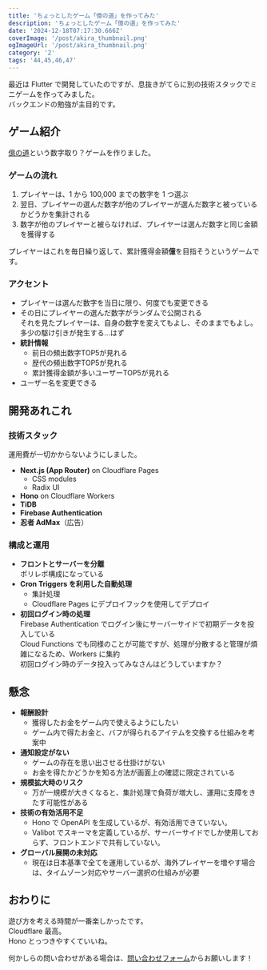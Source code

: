 ```yaml
---
title: 'ちょっとしたゲーム「億の道」を作ってみた'
description: 'ちょっとしたゲーム「億の道」を作ってみた'
date: '2024-12-18T07:17:30.666Z'
coverImage: '/post/akira_thumbnail.png'
ogImageUrl: '/post/akira_thumbnail.png'
category: '2'
tags: '44,45,46,47'
---
```


最近は Flutter で開発していたのですが、息抜きがてらに別の技術スタックでミニゲームを作ってみました。  
バックエンドの勉強が主目的です。

## ゲーム紹介

[億の道](https://number-riches.pages.dev/intro)という数字取り？ゲームを作りました。

### ゲームの流れ

1. プレイヤーは、1 から 100,000 までの数字を 1 つ選ぶ
2. 翌日、プレイヤーの選んだ数字が他のプレイヤーが選んだ数字と被っているかどうかを集計される
3. 数字が他のプレイヤーと被らなければ、プレイヤーは選んだ数字と同じ金額を獲得する

プレイヤーはこれを毎日繰り返して、累計獲得金額**億**を目指そうというゲームです。

### アクセント

- プレイヤーは選んだ数字を当日に限り、何度でも変更できる
- その日にプレイヤーの選んだ数字がランダムで公開される  
  それを見たプレイヤーは、自身の数字を変えてもよし、そのままでもよし。多少の駆け引きが発生する…はず
- **統計情報**  
  - 前日の頻出数字TOP5が見れる
  - 歴代の頻出数字TOP5が見れる
  - 累計獲得金額が多いユーザーTOP5が見れる
- ユーザー名を変更できる

## 開発あれこれ

### 技術スタック

運用費が一切かからないようにしました。

- **Next.js (App Router)** on Cloudflare Pages  
  - CSS modules  
  - Radix UI
- **Hono** on Cloudflare Workers
- **TiDB**
- **Firebase Authentication**
- **忍者 AdMax**（広告）

### 構成と運用

- **フロントとサーバーを分離**  
  ポリレポ構成になっている
- **Cron Triggers を利用した自動処理**  
  - 集計処理  
  - Cloudflare Pages にデプロイフックを使用してデプロイ
- **初回ログイン時の処理**  
  Firebase Authentication でログイン後にサーバーサイドで初期データを投入している  
  Cloud Functions でも同様のことが可能ですが、処理が分散すると管理が煩雑になるため、Workers に集約  
  初回ログイン時のデータ投入ってみなさんはどうしていますか？

## 懸念

- **報酬設計**  
  - 獲得したお金をゲーム内で使えるようにしたい  
  - ゲーム内で得たお金と、バフが得られるアイテムを交換する仕組みを考案中
- **通知設定がない**  
  - ゲームの存在を思い出させる仕掛けがない  
  - お金を得たかどうかを知る方法が画面上の確認に限定されている
- **規模拡大時のリスク**  
  - 万が一規模が大きくなると、集計処理で負荷が増大し、運用に支障をきたす可能性がある
- **技術の有効活用不足**  
  - Hono で OpenAPI を生成しているが、有効活用できていない。  
  - Valibot でスキーマを定義しているが、サーバーサイドでしか使用しておらず、フロントエンドで共有していない。
- **グローバル展開の未対応**  
  - 現在は日本基準で全てを運用しているが、海外プレイヤーを増やす場合は、タイムゾーン対応やサーバー選択の仕組みが必要

## おわりに

遊び方を考える時間が一番楽しかったです。  
Cloudflare 最高。  
Hono とっつきやすくていいね。  

何かしらの問い合わせがある場合は、[問い合わせフォーム](https://docs.google.com/forms/d/e/1FAIpQLScZxBtUpLG4CHjRMi-po6nwKihIdiZcwQtszZ6H__ly4gUjSA/viewform)からお願いします！
